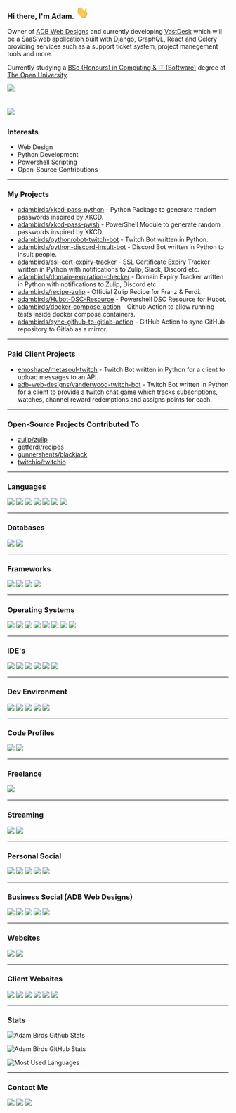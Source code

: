 ### Hi there, I'm Adam. <img src="https://raw.githubusercontent.com/ABSphreak/ABSphreak/master/gifs/Hi.gif" width="30px" style="max-width:100%;"/>

Owner of [ADB Web Designs](https://adbwebdesigns.co.uk) and currently developing [VastDesk](https://github.com/vastdesk) which will be a SaaS web application built with Django, GraphQL, React and Celery providing services such as a support ticket system, project manegement tools and more.

Currently studying a [BSc (Honours) in Computing & IT (Software)](https://www.open.ac.uk/courses/computing-it/degrees/bsc-computing-it-software-q62-soft) degree at [The Open University](https://www.open.ac.uk). 

![](https://komarev.com/ghpvc/?username=your-adambirds&color=green&style=flat-square)

![](https://img.shields.io/github/followers/adambirds.svg?style=social&label=Follow&maxAge=2592000)
---
### Interests
* Web Design
* Python Development
* Powershell Scripting
* Open-Source Contributions

---
### My Projects
* [adambirds/xkcd-pass-python](https://github.com/adambirds/xkcd-pass-python) - Python Package to generate random passwords inspired by XKCD.
* [adambirds/xkcd-pass-pwsh](https://github.com/adambirds/xkcd-pass-pwsh) - PowerShell Module to generate random passwords inspired by XKCD.
* [adambirds/pythonrobot-twitch-bot](https://github.com/adambirds/pythonrobot-twitch-bot) - Twitch Bot written in Python.
* [adambirds/python-discord-insult-bot](https://github.com/adambirds/python-discord-insult-bot) - Discord Bot written in Python to insult people.
* [adambirds/ssl-cert-expiry-tracker](https://github.com/adambirds/ssl-cert-expiry-tracker) - SSL Certificate Expiry Tracker written in Python with notifications to Zulip, Slack, Discord etc.
* [adambirds/domain-expiration-checker](https://github.com/adambirds/domain-expiration-checker) - Domain Expiry Tracker written in Python with notifications to Zulip, Discord etc.
* [adambirds/recipe-zulip](https://github.com/adambirds/recipe-zulip) - Official Zulip Recipe for Franz & Ferdi.
* [adambirds/Hubot-DSC-Resource](https://github.com/adambirds/Hubot-DSC-Resource) - Powershell DSC Resource for Hubot.
* [adambirds/docker-compose-action](https://github.com/adambirds/docker-compose-action) - Github Action to allow running tests inside docker compose containers.
* [adambirds/sync-github-to-gitlab-action](https://github.com/adambirds/sync-github-to-gitlab-action) - GitHub Action to sync GitHub repository to Gitlab as a mirror.

---
### Paid Client Projects
* [emoshape/metasoul-twitch](https://github.com/emoshape/metasoul-twitch) - Twitch Bot written in Python for a client to upload messages to an API.
* [adb-web-designs/vanderwood-twitch-bot](https://github.com/adb-web-designs/vanderwood-twitch-bot) - Twitch Bot written in Python for a client to provide a twitch chat game which tracks subscriptions, watches, channel reward redemptions and assigns points for each.

---
### Open-Source Projects Contributed To
* [zulip/zulip](https://github.com/zulip/zulip)
* [getferdi/recipes](https://github.com/getferdi/recipes)
* [gunnershents/blackjack](https://github.com/gunnershents/blackjack)
* [twitchio/twitchio](https://github.com/twitchio/twitchio)

---
### Languages

<a href="https://www.python.org/"><img src="https://img.shields.io/badge/python%20-%2314354C.svg?&style=for-the-badge&logo=python&logoColor=white"/></a>
<a href="https://github.com/PowerShell/PowerShell"><img src="https://img.shields.io/badge/powershell-0074D0.svg?&style=for-the-badge&logo=powershell&logoColor=white"/></a> 
<a href="https://www.gnu.org/software/bash/"><img src="https://img.shields.io/badge/Bash_Script-121011?style=for-the-badge&logo=gnu-bash&logoColor=white"/></a>
<a href="https://daringfireball.net/projects/markdown/"><img src="https://img.shields.io/badge/Markdown-000000?style=for-the-badge&logo=markdown&logoColor=white"/></a>
<a href="https://www.cprogramming.com"><img src="https://img.shields.io/badge/C-00599C?style=for-the-badge&logo=c&logoColor=white"/></a>
<a href="https://www.typescriptlang.org/"><img src="https://img.shields.io/badge/typescript-%23007ACC.svg?style=for-the-badge&logo=typescript&logoColor=white"/></a>
<a href="https://www.npmjs.com/"><img src="https://img.shields.io/badge/javascript-%23323330.svg?style=for-the-badge&logo=javascript&logoColor=%23F7DF1E"/></a>

---
### Databases

<a href="https://www.postgresql.org/"><img src="https://img.shields.io/badge/postgres-%23316192.svg?&style=for-the-badge&logo=postgresql&logoColor=white"/></a>
<a href="https://www.mysql.com/"><img src="https://img.shields.io/badge/mysql-%2300f.svg?&style=for-the-badge&logo=mysql&logoColor=white"/></a> 

---
### Frameworks

<a href="https://www.djangoproject.com"><img src="https://img.shields.io/badge/Django-092E20?style=for-the-badge&logo=django&logoColor=green"/></a>
<a href="https://graphql.org/"><img src="https://img.shields.io/badge/-GraphQL-E10098?style=for-the-badge&logo=graphql&logoColor=white"/></a>
<a href="https://getbootstrap.com"><img src="https://img.shields.io/badge/Bootstrap-563D7C?style=for-the-badge&logo=bootstrap&logoColor=white"/></a>
<a href="https://www.apollographql.com/"><img src="https://img.shields.io/badge/-Apollo_GraphQL-311C87?style=for-the-badge&logo=apollo-graphql"/></a>

---
### Operating Systems

<a href="https://www.microsoft.com/en-in/windows"><img src="https://img.shields.io/badge/Windows-0078D6?style=for-the-badge&logo=windows&logoColor=white"></a>
<a href="https://www.linux.org"><img src="https://img.shields.io/badge/Linux-FCC624?style=for-the-badge&logo=linux&logoColor=black"></a>
<a href="https://ubuntu.com/"><img src="https://img.shields.io/badge/Ubuntu-E95420?style=for-the-badge&logo=ubuntu&logoColor=white"></a>
<a href="https://www.centos.org"><img src="https://img.shields.io/badge/CentOS-8E2175?style=for-the-badge&logo=centos&logoColor=white"></a>
<a href="https://www.redhat.com/en"><img src="https://img.shields.io/badge/Red%20Hat-EE0000?style=for-the-badge&logo=redhat&logoColor=white"></a>
<a href="https://www.apple.com/uk/ios"><img src="https://img.shields.io/badge/iOS-000000?style=for-the-badge&logo=ios&logoColor=white"></a>
<a href="https://www.apple.com/uk/macos"><img src="https://img.shields.io/badge/mac%20os-000000?style=for-the-badge&logo=apple&logoColor=white"></a> 
<a href="https://www.android.com/intl/en_in/"><img src="https://img.shields.io/badge/Android-3DDC84?style=for-the-badge&logo=android&logoColor=white"></a> 

---
### IDE's
<a href="https://code.visualstudio.com"><img src="https://img.shields.io/badge/VS_Code-0078D4?style=for-the-badge&logo=visual%20studio%20code&logoColor=white"></a>
<a href="https://visualstudio.microsoft.com"><img src="https://img.shields.io/badge/Visual_Studio-5C2D91?style=for-the-badge&logo=visual%20studio&logoColor=white"></a>
<a href="https://www.vim.org"><img src="https://img.shields.io/badge/VIM-%2311AB00.svg?&style=for-the-badge&logo=vim&logoColor=white"></a>
<a href="https://www.sublimetext.com"><img src="https://img.shields.io/badge/sublime_text-%23575757.svg?&style=for-the-badge&logo=sublime-text&logoColor=important"></a>
<a href="https://notepad-plus-plus.org"><img src="https://img.shields.io/badge/Notepad++-90E59A.svg?style=for-the-badge&logo=notepad%2B%2B&logoColor=black"></a>
<a href="https://atom.io"><img src="https://img.shields.io/badge/Atom-66595C?style=for-the-badge&logo=Atom&logoColor=white"></a>

---
### Dev Environment

<a href="https://ubuntu.com/"><img src="https://img.shields.io/badge/Ubuntu-E95420?style=for-the-badge&logo=ubuntu&logoColor=white"></a>
<a href="https://www.docker.com/"><img src="https://img.shields.io/badge/docker-%230db7ed.svg?style=for-the-badge&logo=docker&logoColor=white"></a>
<a href="https://github.com/features/actions"><img src="https://img.shields.io/badge/github%20actions-%232671E5.svg?style=for-the-badge&logo=githubactions&logoColor=white"></a>
<a href="https://code.visualstudio.com"><img src="https://img.shields.io/badge/VS_Code-0078D4?style=for-the-badge&logo=visual%20studio%20code&logoColor=white"></a>
<a href="https://github.com/adambirds"><img src="https://img.shields.io/badge/github%20-%23121011.svg?&style=for-the-badge&logo=github&logoColor=white"/></a>

---
### Code Profiles

<a href="https://github.com/adambirds"><img src="https://img.shields.io/badge/github%20-%23121011.svg?&style=for-the-badge&logo=github&logoColor=white"/></a>
<a href="https://gitlab.com/adambirds"><img src="https://img.shields.io/badge/GitLab-330F63?style=for-the-badge&logo=gitlab&logoColor=white"/></a>

---
### Freelance
<a href="https://www.fiverr.com/adbwebdesigns"><img src="https://img.shields.io/badge/fiverr-1DBF73?style=for-the-badge&logo=fiverr&logoColor=white"/></a>

---
### Streaming

<a href="https://twitch.tv/codingandgamingwithadam"><img src="https://img.shields.io/badge/Twitch-9146FF?style=for-the-badge&logo=twitch&logoColor=white"/></a>
<a href="https://www.youtube.com/channel/UCOJ37qE6yr-7fspsgzpTGkQ"><img src="https://img.shields.io/badge/YouTube-FF0000?style=for-the-badge&logo=youtube&logoColor=white"/></a>

---
### Personal Social

<a href="https://discord.gg/f5veJaa4ZX"><img src="https://img.shields.io/badge/Discord-5865F2?style=for-the-badge&logo=discord&logoColor=white"/></a> 
<a href="https://www.linkedin.com/in/adambirds"><img src="https://img.shields.io/badge/adambirds%20-%230077B5.svg?&style=for-the-badge&logo=linkedin&logoColor=white"/></a> 
<a href="https://twitter.com/adam_birds"><img src="https://img.shields.io/badge/adam_birds%20-%231DA1F2.svg?&style=for-the-badge&logo=Twitter&logoColor=white"/></a>
<a href="https://instagram.com/adambirds"><img src="https://img.shields.io/badge/adambirds-E4405F?style=for-the-badge&logo=instagram&logoColor=white"/></a>
<a href="https://stackoverflow.com/users/5156025/adam-birds"><img src="https://img.shields.io/badge/adambirds-FE7A16?style=for-the-badge&logo=stack-overflow&logoColor=white"/></a>

---
### Business Social (ADB Web Designs)

<a href="https://facebook.com/adbwebdesigns"><img src="https://img.shields.io/badge/adbwebdesigns-1877F2?style=for-the-badge&logo=facebook&logoColor=white"/></a>
<a href="https://www.linkedin.com/company/adbwebdesigns"><img src="https://img.shields.io/badge/adbwebdesigns%20-%230077B5.svg?&style=for-the-badge&logo=linkedin&logoColor=white"/></a> 
<a href="https://twitter.com/adbwebdesigns"><img src="https://img.shields.io/badge/adbwebdesigns%20-%231DA1F2.svg?&style=for-the-badge&logo=Twitter&logoColor=white"/></a>
<a href="https://instagram.com/adbwebdesigns"><img src="https://img.shields.io/badge/adbwebdesigns-E4405F?style=for-the-badge&logo=instagram&logoColor=white"/></a>
<a href="https://dribbble.com/adbwebdesigns"><img src="https://img.shields.io/badge/Dribbble-EA4C89?style=for-the-badge&logo=dribbble&logoColor=white"/></a>

---
### Websites

<a href="https://adambirds.co.uk"><img src="https://img.shields.io/badge/Personal_Website-D52027?style=for-the-badge&logo=wordpress&logoColor=white"/></a>
<a href="https://adbwebdesigns.co.uk"><img src="https://img.shields.io/badge/ADB_Web_Designs-009FE3?style=for-the-badge&logo=wordpress&logoColor=white"/></a>

---
### Client Websites

<a href="https://budgetgirl.com"><img src="https://img.shields.io/badge/Budget_Girl-BEE6DC?style=for-the-badge&logo=wordpress&logoColor=white"/></a>
<a href="https://carepackageinabox.co.uk"><img src="https://img.shields.io/badge/Care_Package_In_A_Box-C3E0DC?style=for-the-badge&logo=wordpress&logoColor=white"/></a>
<a href="https://suescents.co.uk"><img src="https://img.shields.io/badge/Sue's_Scents-FF63B1?style=for-the-badge&logo=wordpress&logoColor=white"/></a>
<a href="https://sundayleaguesports.com"><img src="https://img.shields.io/badge/Sunday_League_Sports-D40B0B?style=for-the-badge&logo=wordpress&logoColor=white"/></a>
<a href="https://victorianbuschaters.com.au"><img src="https://img.shields.io/badge/Victorian_Bus_Charters-135276?style=for-the-badge&logo=wordpress&logoColor=white"/></a>
<a href="https://welcometo.travel"><img src="https://img.shields.io/badge/Welcome_To_Travel-FFCE00?style=for-the-badge&logo=wordpress&logoColor=white"/></a>

---
### Stats

![Adam Birds Github Stats](https://github-readme-stats.vercel.app/api?username=adambirds&&show_icons=true&count_private=true&title_color=0891b2&text_color=ffffff&icon_color=0891b2&bg_color=1c1917&hide_border=true&show_icons=true&include_all_commits=true&card_width=500)

![Adam Birds GitHub Stats](https://github-readme-streak-stats.herokuapp.com/?user=adambirds&stroke=ffffff&background=1c1917&ring=0891b2&fire=0891b2&currStreakNum=ffffff&currStreakLabel=0891b2&sideNums=ffffff&sideLabels=ffffff&dates=ffffff&hide_border=true&card_width=500&date_format=j%20M%5B%20Y%5D )

![Most Used Languages](https://github-readme-stats.vercel.app/api/top-langs/?username=adambirds&&count_private=true&title_color=0891b2&text_color=ffffff&icon_color=0891b2&bg_color=1c1917&hide_border=true&show_icons=true&card_width=500)

---
### Contact Me

<a href="https://wa.me/message/VRBO7LE6YHFIF1"><img src="https://img.shields.io/badge/WhatsApp-25D366?style=for-the-badge&logo=whatsapp&logoColor=white"/></a>
<a href="https://m.me/adbwebdesigns"><img src="https://img.shields.io/badge/Messenger-00B2FF?style=for-the-badge&logo=messenger&logoColor=white"/></a>
<a href="mailto:enquiries@adbwebdesigns.co.uk"><img src="https://img.shields.io/badge/Email-000000?style=for-the-badge&logo=gmail&logoColor=white"/></a>
